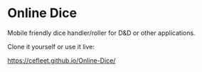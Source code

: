 # Online Dice

Mobile friendly dice handler/roller for D&D or other applications.

Clone it yourself or use it live:

https://cefleet.github.io/Online-Dice/
